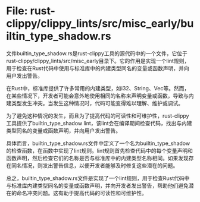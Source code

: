 # File: rust-clippy/clippy_lints/src/misc_early/builtin_type_shadow.rs

文件builtin_type_shadow.rs是rust-clippy工具的源代码中的一个文件，它位于rust-clippy/clippy_lints/src/misc_early目录下。它的作用是实现一个lint规则，用于检查在Rust代码中使用与标准库中的内建类型同名的变量或函数声明，并向用户发出警告。

在Rust中，标准库提供了许多常用的内建类型，如i32、String、Vec等。然而，在某些情况下，开发者可能会意外地使用相同的名称来声明变量或函数，导致与内建类型发生冲突。当发生这种情况时，代码可能变得难以理解、维护或调试。

为了避免这种情况的发生，而且为了提高代码的可读性和可维护性，rust-clippy工具提供了builtin_type_shadow lint，该lint会在编译期间检查代码，找出与内建类型同名的变量或函数声明，并向用户发出警告。

具体而言，builtin_type_shadow.rs文件中定义了一个名为builtin_type_shadow的检查函数，在函数中实现了lint规则。lint规则首先检查代码中的每个变量声明和函数声明，然后检查它们的名称是否与标准库中的内建类型名称相同。如果发现存在同名情况，则发出警告信息，以便开发者能够及时修复这些潜在的问题。

总之，builtin_type_shadow.rs文件是实现了一个lint规则，用于检查Rust代码中与标准库内建类型同名的变量或函数声明，并向开发者发出警告，帮助他们避免潜在的命名冲突问题。这有助于提高代码的可读性和可维护性。

